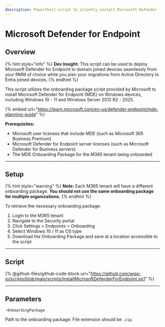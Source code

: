 ```yaml
---
description: PowerShell script to silently install Microsoft Defender for Endpoint (MDE).
---
```


# Microsoft Defender for Endpoint

## Overview

{% hint style="info" %}
**Dev Insight:** This script can be used to deploy Microsoft Defender for Endpoint to domain joined devices seamlessly from your RMM of choice while you plan your migrations from Active Directory to Entra joined devices.
{% endhint %}

This script utilizes the onboarding package script provided by Microsoft to install Microsoft Defender for Endpoint (MDE) on Windows devices, including Windows 10 - 11 and Windows Server 2012 R2 - 2025.

{% embed url="https://learn.microsoft.com/en-us/defender-endpoint/mde-planning-guide" %}

**Prerequisites:**

* Microsoft user licenses that include MDE (such as Microsoft 365 Business Premium)
* Microsoft Defender for Endpoint server licenses (such as Microsoft Defender for Business servers)
* The MDE Onboarding Package for the M365 tenant being onboarded

***

## Setup

{% hint style="warning" %}
**Note:** Each M365 tenant will have a different onboarding package. **You should not use the same onboarding package for multiple organizations.**
{% endhint %}

To retrieve the necessary onboarding package:

1. Login to the M365 tenant&#x20;
2. Navigate to the Security portal
3. Click Settings > Endpoints > Onboarding
4. Select Windows 10 / 11 as OS type
5. Download the Onboarding Package and save at a location accessible to the script

***

## Script

{% @github-files/github-code-block url="https://github.com/wise-io/scripts/blob/main/scripts/InstallMicrosoftDefenderForEndpoint.ps1" %}

***

## Parameters

`-OnboardingPackage`

Path to the onboarding package. File extension should be `.zip`.
